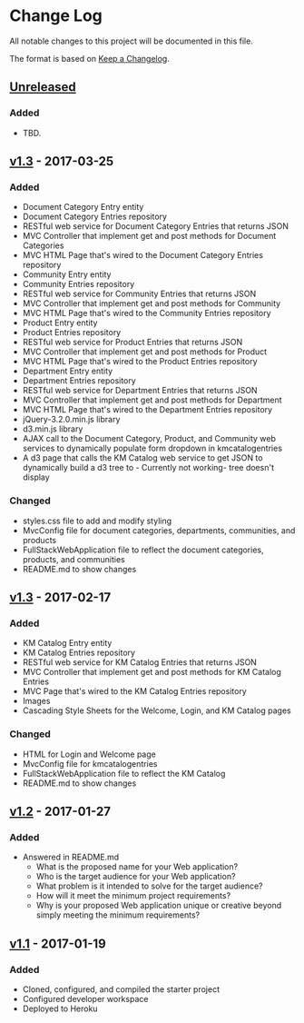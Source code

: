 # Change Log
All notable changes to this project will be documented in this file.

The format is based on [Keep a Changelog](http://keepachangelog.com/).

## [Unreleased]
### Added
- TBD.

## [v1.3] - 2017-03-25
### Added
- Document Category Entry entity
- Document Category Entries repository
- RESTful web service for Document Category Entries that returns JSON
- MVC Controller that implement get and post methods for Document Categories
- MVC HTML Page that's wired to the Document Category Entries repository
- Community Entry entity
- Community Entries repository
- RESTful web service for Community Entries that returns JSON
- MVC Controller that implement get and post methods for Community
- MVC HTML Page that's wired to the Community Entries repository
- Product Entry entity
- Product Entries repository
- RESTful web service for Product Entries that returns JSON
- MVC Controller that implement get and post methods for Product
- MVC HTML Page that's wired to the Product Entries repository
- Department Entry entity
- Department Entries repository
- RESTful web service for Department Entries that returns JSON
- MVC Controller that implement get and post methods for Department
- MVC HTML Page that's wired to the Department Entries repository
- jQuery-3.2.0.min.js library
- d3.min.js library
- AJAX call to the Document Category, Product, and Community web services to dynamically populate form dropdown in kmcatalogentries
- A d3 page that calls the KM Catalog web service to get JSON to dynamically build a d3 tree to - Currently not working- tree doesn't display

### Changed
- styles.css file to add and modify styling
- MvcConfig file for document categories, departments, communities, and products
- FullStackWebApplication file to reflect the document categories, products, and communities
- README.md to show changes

## [v1.3] - 2017-02-17
### Added
- KM Catalog Entry entity
- KM Catalog Entries repository
- RESTful web service for KM Catalog Entries that returns JSON
- MVC Controller that implement get and post methods for KM Catalog Entries
- MVC Page that's wired to the KM Catalog Entries repository
- Images
- Cascading Style Sheets for the Welcome, Login, and KM Catalog pages

### Changed
- HTML for Login and Welcome page
- MvcConfig file for kmcatalogentries
- FullStackWebApplication file to reflect the KM Catalog
- README.md to show changes

## [v1.2] - 2017-01-27
### Added
- Answered in README.md
    - What is the proposed name for your Web application?
    - Who is the target audience for your Web application?
    - What problem is it intended to solve for the target audience?
    - How will it meet the minimum project requirements?
    - Why is your proposed Web application unique or creative beyond simply meeting the minimum requirements? 

## [v1.1] - 2017-01-19
### Added
- Cloned, configured, and compiled the starter project
- Configured developer workspace
- Deployed to Heroku

[Unreleased]: https://github.com/infsci2560sp17/full-stack-web-krodgers351/compare/v1.3...HEAD
[v1.3]: https://github.com/infsci2560sp17/full-stack-web-krodgers351/compare/v1.2...v1.3
[v1.2]: https://github.com/infsci2560sp17/full-stack-web-krodgers351/compare/v1.1...v1.2
[v1.1]: https://github.com/infsci2560sp17/full-stack-web-krodgers351/compare/...v1.1